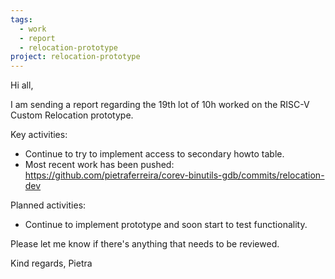 ```yaml
---
tags:
  - work
  - report
  - relocation-prototype
project: relocation-prototype
---
```

Hi all,

I am sending a report regarding the 19th lot of 10h worked on the RISC-V Custom
Relocation prototype.

Key activities:
* Continue to try to implement access to secondary howto table.
* Most recent work has been pushed: https://github.com/pietraferreira/corev-binutils-gdb/commits/relocation-dev

Planned activities:
* Continue to implement prototype and soon start to test functionality.

Please let me know if there's anything that needs to be reviewed.

Kind regards,
Pietra